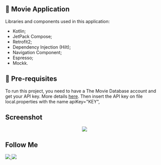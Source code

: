 ## :movie_camera:  Movie Application
 
Libraries and components used in this application: </br> 
- Kotlin;</br>  
- JetPack Compose; </br>  
- Retrofit2; </br>  
- Dependency Injection (Hilt); </br>
- Navigation Component;</br> 
- Espresso;</br>
- Mockk.</br>

## :key:  Pre-requisites

To run this project, you need to have a The Movie Database account and get your API key.
More details [here](https://developers.themoviedb.org/3/getting-started/introduction).
Then insert the API key on file local.properties with the name apiKey="KEY",

## Screenshot

<p align="center">
<img src="https://media.giphy.com/media/XdJWJnHjOoHUJJhyq6/giphy.gif" />
</p>

## Follow Me

 <a href = "https://twitter.com/SamuelRamos_MG">
     <img src = "https://img.shields.io/twitter/url?label=follow&style=social&url=https%3A%2F%2Ftwitter.com%2FSamuelRamos_MG" />
  </a> 

<a href = "https://www.linkedin.com/in/samuelramos-sjr/">
     <img src = "https://img.shields.io/badge/LinkedIn-0077B5?style=for-the-badge&logo=linkedin&logoColor=white&url=https%3A%2F%2Flinkedin.com%2Fsamuelramos-sjr" />
  </a>
